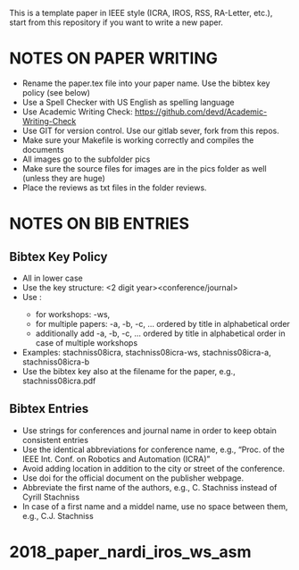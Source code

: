 This is a template paper in IEEE style (ICRA, IROS, RSS, RA-Letter, etc.), start from this repository if you want to write a new paper.


NOTES ON PAPER WRITING
===

* Rename the paper.tex file into your paper name. Use the bibtex key policy (see below)
* Use a Spell Checker with US English as spelling language
* Use Academic Writing Check: https://github.com/devd/Academic-Writing-Check
* Use GIT for version control. Use our gitlab sever, fork from this repos.
* Make sure your Makefile is working correctly and compiles the documents 
* All images go to the subfolder pics
* Make sure the source files for images are in the pics folder as well (unless they are huge)
* Place the reviews as txt files in the folder reviews.

NOTES ON BIB ENTRIES
====

Bibtex Key Policy
--
* All in lower case
* Use the key structure: <lastnamefirstauthor><2 digit year><conference/journal><extra>
* Use <extra>:
  * for workshops: -ws,
  * for multiple papers: -a, -b, -c, ... ordered by title in alphabetical order
  * additionally add -a, -b, -c, ... ordered by title in alphabetical order in case of multiple workshops
* Examples: stachniss08icra, stachniss08icra-ws, stachniss08icra-a, stachniss08icra-b
* Use the bibtex key also at the filename for the paper, e.g., stachniss08icra.pdf

Bibtex Entries
--

* Use strings for conferences and journal name in order to keep obtain consistent entries
* Use the identical abbreviations for conference name, e.g., “Proc. of the IEEE Int. Conf. on Robotics and Automation (ICRA)”
* Avoid adding location in addition to the city or street of the conference.
* Use doi for the official document on the publisher webpage. 
* Abbreviate the first name of the authors, e.g., C. Stachniss instead of Cyrill Stachniss
* In case of a first name and a middel name, use no space between them, e.g., C.J. Stachniss


# 2018_paper_nardi_iros_ws_asm
